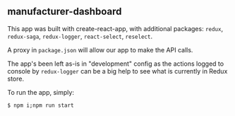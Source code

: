 ## manufacturer-dashboard

This app was built with create-react-app, with additional packages: `redux`, `redux-saga`, `redux-logger`, `react-select`, `reselect`.

A proxy in `package.json` will allow our app to make the API calls.

The app's been left as-is in "development" config as the actions logged to console by `redux-logger` can be a big help to see what is currently in Redux store.

To run the app, simply:

`$ npm i;npm run start`

